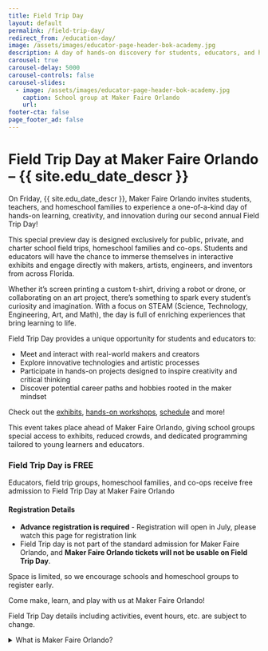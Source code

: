 ```yaml
---
title: Field Trip Day
layout: default
permalink: /field-trip-day/
redirect_from: /education-day/
image: /assets/images/educator-page-header-bok-academy.jpg
description: A day of hands-on discovery for students, educators, and homeschoolers!
carousel: true
carousel-delay: 5000
carousel-controls: false
carousel-slides:
  - image: /assets/images/educator-page-header-bok-academy.jpg
    caption: School group at Maker Faire Orlando
    url:
footer-cta: false
page_footer_ad: false
---
```


# Field Trip Day at Maker Faire Orlando – {{ site.edu_date_descr }}

On Friday, {{ site.edu_date_descr }}, Maker Faire Orlando invites students, teachers, and homeschool families to experience a one-of-a-kind day of hands-on learning, creativity, and innovation during our second annual Field Trip Day!

This special preview day is designed exclusively for public, private, and charter school field trips, homeschool families and co-ops. Students and educators will have the chance to immerse themselves in interactive exhibits and engage directly with makers, artists, engineers, and inventors from across Florida.

Whether it’s screen printing a custom t-shirt, driving a robot or drone, or collaborating on an art project, there’s something to spark every student’s curiosity and imagination. With a focus on STEAM (Science, Technology, Engineering, Art, and Math), the day is full of enriching experiences that bring learning to life.

Field Trip Day provides a unique opportunity for students and educators to:
* Meet and interact with real-world makers and creators
* Explore innovative technologies and artistic processes
* Participate in hands-on projects designed to inspire creativity and critical thinking
* Discover potential career paths and hobbies rooted in the maker mindset

Check out the [exhibits](/makers), [hands-on workshops](/makers?category=hands-on-workshop), [schedule](/schedule) and more!

This event takes place ahead of Maker Faire Orlando, giving school groups special access to exhibits, reduced crowds, and dedicated programming tailored to young learners and educators.

### Field Trip Day is FREE
Educators, field trip groups, homeschool families, and co-ops receive free admission to Field Trip Day at Maker Faire Orlando

#### Registration Details
* **Advance registration is required** - Registration will open in July, please watch this page for registration link
* Field Trip day is not part of the standard admission for Maker Faire Orlando, and **Maker Faire Orlando tickets will not be usable on Field Trip Day**.


Space is limited, so we encourage schools and homeschool groups to register early. 

Come make, learn, and play with us at Maker Faire Orlando!

Field Trip Day details including activities, event hours, etc. are subject to change. 


<div class="faq-container">
  <details class="faq-item">
    <summary class="faq-question">What is Maker Faire Orlando?</summary>
    <div class="faq-answer">
      <p>
        Maker Faire is a gathering of fascinating, curious people who enjoy learning and who love sharing what they can do. From engineers to artists to scientists to crafters, Maker Faire is a venue for these “makers” to show hobbies, experiments, projects.
      </p>  
    </div>
  </details>
</div>
